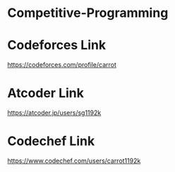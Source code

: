 # Competitive-Programming
# Codeforces Link
https://codeforces.com/profile/carrot
# Atcoder Link
https://atcoder.jp/users/sg1192k
# Codechef Link
https://www.codechef.com/users/carrot1192k
